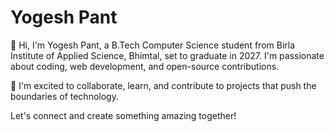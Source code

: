 # Yogesh Pant

👋 Hi, I'm Yogesh Pant, a B.Tech Computer Science student from Birla Institute of Applied Science, Bhimtal, set to graduate in 2027. I'm passionate about coding, web development, and open-source contributions. 

🚀 I'm excited to collaborate, learn, and contribute to projects that push the boundaries of technology.

Let's connect and create something amazing together!
